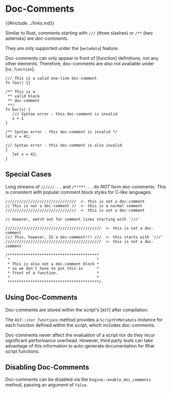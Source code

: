 Doc-Comments
============

{{#include ../links.md}}

Similar to Rust, comments starting with `///` (three slashes) or `/**` (two asterisks)
are _doc-comments_.

They are only supported under the [`metadata`] feature.

Doc-comments can only appear in front of [function] definitions, not any other elements.
Therefore, doc-comments are also not available under [`no_function`].

```rust,no_run
/// This is a valid one-line doc-comment
fn foo() {}

/** This is a
 ** valid block
 ** doc-comment
 **/
fn bar(x) {
   /// Syntax error - this doc-comment is invalid
   x + 1
}

/** Syntax error - this doc-comment is invalid */
let x = 42;

/// Syntax error - this doc-comment is also invalid
{
   let x = 42;
}
```


Special Cases
-------------

Long streams of `//////...` and `/*****...`  do _NOT_ form doc-comments.
This is consistent with popular comment block styles for C-like languages.

```rust,no_run
///////////////////////////////  <- this is not a doc-comment
// This is not a doc-comment //  <- this is a normal comment
///////////////////////////////  <- this is not a doc-comment

// However, watch out for comment lines starting with '///'

//////////////////////////////////////////  <- this is not a doc-comment
/// This, however, IS a doc-comment!!! ///  <- this starts with '///'
//////////////////////////////////////////  <- this is not a doc-comment

/****************************************
 *                                      *
 * This is also not a doc-comment block *
 * so we don't have to put this in      *
 * front of a function.                 *
 *                                      *
 ****************************************/
```


Using Doc-Comments
------------------

Doc-comments are stored within the script's [`AST`] after compilation.

The `AST::iter_functions` method provides a `ScriptFnMetadata` instance
for each function defined within the script, which includes doc-comments.

Doc-comments never affect the evaluation of a script nor do they incur
significant performance overhead.  However, third party tools can take advantage
of this information to auto-generate documentation for Rhai script functions.


Disabling Doc-Comments
----------------------

Doc-comments can be disabled via the `Engine::enable_doc_comments` method,
passing an argument of `false`.
